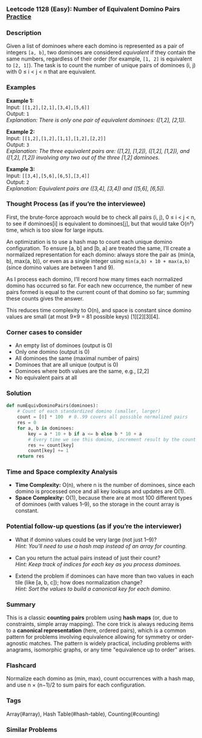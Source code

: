 ### Leetcode 1128 (Easy): Number of Equivalent Domino Pairs [Practice](https://leetcode.com/problems/number-of-equivalent-domino-pairs)

### Description  
Given a list of dominoes where each domino is represented as a pair of integers `[a, b]`, two dominoes are considered *equivalent* if they contain the same numbers, regardless of their order (for example, `[1, 2]` is equivalent to `[2, 1]`). The task is to count the number of unique pairs of dominoes (i, j) with 0 ≤ i < j < n that are equivalent.

### Examples  

**Example 1:**  
Input: `[[1,2],[2,1],[3,4],[5,6]]`  
Output: `1`  
*Explanation: There is only one pair of equivalent dominoes: ([1,2], [2,1]).*

**Example 2:**  
Input: `[[1,2],[1,2],[1,1],[1,2],[2,2]]`  
Output: `3`  
*Explanation: The three equivalent pairs are: ([1,2], [1,2]), ([1,2], [1,2]), and ([1,2], [1,2]) involving any two out of the three [1,2] dominoes.*

**Example 3:**  
Input: `[[3,4],[5,6],[6,5],[3,4]]`  
Output: `2`  
*Explanation: Equivalent pairs are ([3,4], [3,4]) and ([5,6], [6,5]).*

### Thought Process (as if you’re the interviewee)  
First, the brute-force approach would be to check all pairs (i, j), 0 ≤ i < j < n, to see if dominoes[i] is equivalent to dominoes[j], but that would take O(n²) time, which is too slow for large inputs.

An optimization is to use a hash map to count each unique domino configuration. To ensure [a, b] and [b, a] are treated the same, I’ll create a normalized representation for each domino: always store the pair as (min(a, b), max(a, b)), or even as a single integer using `min(a,b) × 10 + max(a,b)` (since domino values are between 1 and 9).

As I process each domino, I’ll record how many times each normalized domino has occurred so far. For each new occurrence, the number of new pairs formed is equal to the current count of that domino so far; summing these counts gives the answer.

This reduces time complexity to O(n), and space is constant since domino values are small (at most 9×9 = 81 possible keys) [1][2][3][4].

### Corner cases to consider  
- An empty list of dominoes (output is 0)
- Only one domino (output is 0)
- All dominoes the same (maximal number of pairs)
- Dominoes that are all unique (output is 0)
- Dominoes where both values are the same, e.g., [2,2]
- No equivalent pairs at all

### Solution

```python
def numEquivDominoPairs(dominoes):
    # Count of each standardized domino (smaller, larger)
    count = [0] * 100  # 0..99 covers all possible normalized pairs
    res = 0
    for a, b in dominoes:
        key = a * 10 + b if a <= b else b * 10 + a
        # Every time we see this domino, increment result by the count so far
        res += count[key]
        count[key] += 1
    return res
```

### Time and Space complexity Analysis  

- **Time Complexity:** O(n), where n is the number of dominoes, since each domino is processed once and all key lookups and updates are O(1).
- **Space Complexity:** O(1), because there are at most 100 different types of dominoes (with values 1–9), so the storage in the count array is constant.

### Potential follow-up questions (as if you’re the interviewer)  

- What if domino values could be very large (not just 1–9)?  
  *Hint: You’ll need to use a hash map instead of an array for counting.*

- Can you return the actual pairs instead of just their count?  
  *Hint: Keep track of indices for each key as you process dominoes.*

- Extend the problem if dominoes can have more than two values in each tile (like [a, b, c]); how does normalization change?  
  *Hint: Sort the values to build a canonical key for each domino.*

### Summary
This is a classic **counting pairs** problem using **hash maps** (or, due to constraints, simple array mapping). The core trick is always reducing items to a **canonical representation** (here, ordered pairs), which is a common pattern for problems involving equivalence allowing for symmetry or order-agnostic matches. The pattern is widely practical, including problems with anagrams, isomorphic graphs, or any time "equivalence up to order" arises.


### Flashcard
Normalize each domino as (min, max), count occurrences with a hash map, and use n × (n−1)/2 to sum pairs for each configuration.

### Tags
Array(#array), Hash Table(#hash-table), Counting(#counting)

### Similar Problems
